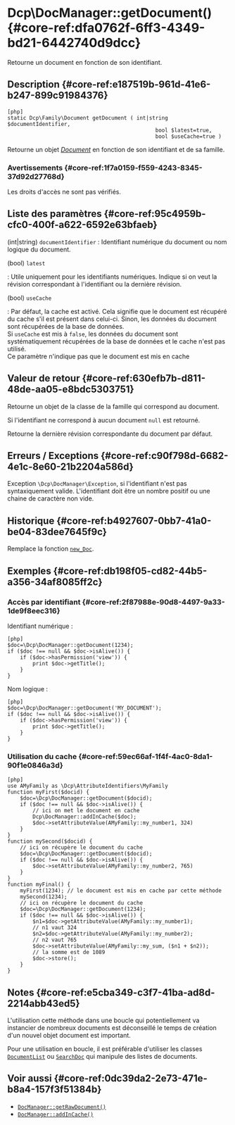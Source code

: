 # Dcp\DocManager::getDocument()  {#core-ref:dfa0762f-6ff3-4349-bd21-6442740d9dcc}

<div class="short-description">
Retourne un document en fonction de son identifiant.
</div>

## Description  {#core-ref:e187519b-961d-41e6-b247-899c91984376}

    [php]
    static Dcp\Family\Document getDocument ( int|string $documentIdentifier,
                                                   bool $latest=true,
                                                   bool $useCache=true )

Retourne un objet [_Document_][DocClass] en fonction de son identifiant et de sa
famille.

### Avertissements  {#core-ref:1f7a0159-f559-4243-8345-37d92d27768d}

Les droits d'accès ne sont pas vérifiés.

## Liste des paramètres  {#core-ref:95c4959b-cfc0-400f-a622-6592e63bfaeb}

(int|string) `documentIdentifier`
:   Identifiant numérique du document ou nom logique du document.

(bool) `latest` 

:   Utile uniquement pour les identifiants numériques. Indique si on veut la
    révision correspondant à l'identifiant ou la dernière révision.

(bool) `useCache`

:   Par défaut, la cache est activé. Cela signifie que le document est récupéré
    du cache s'il est présent dans celui-ci. Sinon, les données du document sont 
    récupérées de la base de données.  
    Si `useCache` est mis à `false`, les données du document sont systématiquement
    récupérées de la base de données et le cache n'est pas utilisé.  
    Ce paramètre n'indique pas que le document est mis en cache 


## Valeur de retour  {#core-ref:630efb7b-d811-48de-aa05-e8bdc5303751}

Retourne un objet de la classe de la famille qui correspond au document.

Si l'identifiant ne correspond à aucun document `null` est retourné.

Retourne la dernière révision correspondante du document par défaut.


## Erreurs / Exceptions  {#core-ref:c90f798d-6682-4e1c-8e60-21b2204a586d}

Exception `\Dcp\DocManager\Exception`, si l'identifiant n'est pas
syntaxiquement valide. L'identifiant doit être un nombre positif ou une chaine
de caractère non vide.

## Historique  {#core-ref:b4927607-0bb7-41a0-be04-83dee7645f9c}

Remplace la fonction [`new_Doc`][new_doc].

## Exemples  {#core-ref:db198f05-cd82-44b5-a356-34af8085ff2c}

### Accès par identifiant {#core-ref:2f87988e-90d8-4497-9a33-1de9f8eec316}

Identifiant numérique :

    [php]
    $doc=\Dcp\DocManager::getDocument(1234);
    if ($doc !== null && $doc->isAlive()) {
        if ($doc->hasPermission('view')) {
            print $doc->getTitle();
        }
    }

Nom logique :

    [php]
    $doc=\Dcp\DocManager::getDocument('MY_DOCUMENT');
    if ($doc !== null && $doc->isAlive()) {
        if ($doc->hasPermission('view')) {
            print $doc->getTitle();
        }
    }


### Utilisation du cache {#core-ref:59ec66af-1f4f-4ac0-8da1-90f1e0846a3d}

    [php]
    use AMyFamily as \Dcp\AttributeIdentifiers\MyFamily
    function myFirst($docid) {
        $doc=\Dcp\DocManager::getDocument($docid);
        if ($doc !== null && $doc->isAlive()) {
            // ici on met le document en cache
            Dcp\DocManager::addInCache($doc); 
            $doc->setAttributeValue(AMyFamily::my_number1, 324)
        }
    }
    function mySecond($docid) {
        // ici on récupère le document du cache
        $doc=\Dcp\DocManager::getDocument($docid); 
        if ($doc !== null && $doc->isAlive()) {
            $doc->setAttributeValue(AMyFamily::my_number2, 765)
        }
    }
    function myFinal() {
        myFirst(1234); // le document est mis en cache par cette méthode
        mySecond(1234);
        // ici on récupère le document du cache
        $doc=\Dcp\DocManager::getDocument(1234);
        if ($doc !== null && $doc->isAlive()) {
            $n1=$doc->getAttributeValue(AMyFamily::my_number1);
            // n1 vaut 324
            $n2=$doc->getAttributeValue(AMyFamily::my_number2);
            // n2 vaut 765
            $doc->setAttributeValue(AMyFamily::my_sum, ($n1 + $n2));
            // la somme est de 1089
            $doc->store();
        }
    }

## Notes  {#core-ref:e5cba349-c3f7-41ba-ad8d-2214abb43ed5}

L'utilisation cette méthode dans une boucle qui potentiellement va instancier de
nombreux documents est déconseillé le temps de création d'un nouvel objet
document est important.

Pour une utilisation en boucle, il est préférable d'utiliser les classes
[`DocumentList`][doclist] ou [`SearchDoc`][searchdoc] qui manipule des listes de
documents.


## Voir aussi  {#core-ref:0dc39da2-2e73-471e-b8a4-157f3f51384b}

*   [`DocManager::getRawDocument()`][getrawdocument]
*   [`DocManager::addInCache()`][addincache]

<!-- links -->
[getrawdocument]:   #core-ref:27f42abc-23c2-43c7-9a28-cfd32250632c
[searchdoc]:        #core-ref:a5216d5c-4e0f-4e3c-9553-7cbfda6b3255
[doclist]:          #core-ref:23c71c28-dbce-4d34-819a-50d5bc4a38c3
[new_doc]:          #core-ref:e978cbd1-5f54-4a06-a6be-f1c079c2d734
[DocClass]:         #core-ref:1d557fb4-4eca-4ab8-a334-974fe563ddd2
[addincache]:       #core-ref:15d6a036-3b6e-4dbd-a0fe-361b925e6186